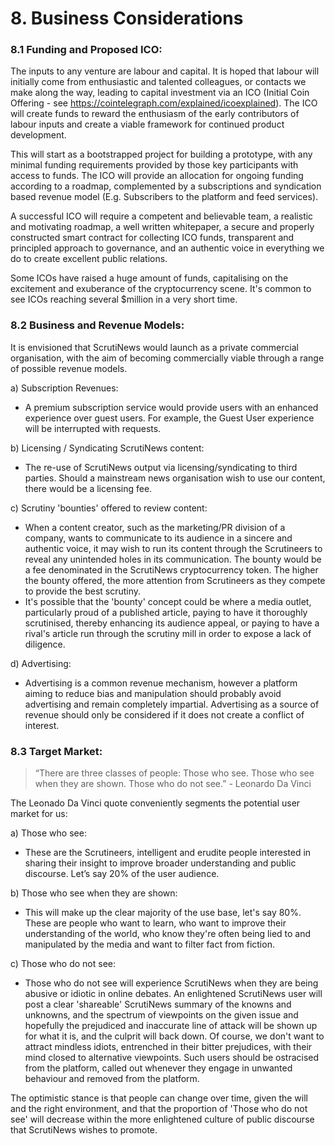 # 8. Business Considerations

### 8.1 Funding and Proposed ICO:
The inputs to any venture are labour and capital. It is hoped that labour will initially come from enthusiastic and talented colleagues, or contacts we make along the way, leading to capital investment via an ICO (Initial Coin Offering - see https://cointelegraph.com/explained/icoexplained). The ICO will create funds to reward the enthusiasm of the early contributors of labour inputs and create a viable framework for continued product development.

This will start as a bootstrapped project for building a prototype, with any minimal funding requirements provided by those key participants with access to funds. The ICO will provide an allocation for ongoing funding according to a roadmap, complemented by a subscriptions and syndication based revenue model (E.g. Subscribers to the platform and feed services).

A successful ICO will require a competent and believable team, a realistic and motivating roadmap, a well written whitepaper, a secure and properly constructed smart contract for collecting ICO funds, transparent and principled approach to governance, and an authentic voice in everything we do to create excellent public relations.

Some ICOs have raised a huge amount of funds, capitalising on the excitement and exuberance of the cryptocurrency scene. It's common to see ICOs reaching several $million in a very short time.

### 8.2 Business and Revenue Models:
It is envisioned that ScrutiNews would launch as a private commercial organisation, with the aim of becoming commercially viable through a range of possible revenue models.

a) Subscription Revenues: 
* A premium subscription service would provide users with an enhanced experience over guest users. For example, the Guest User experience will be interrupted with requests.

b) Licensing / Syndicating ScrutiNews content: 
* The re-use of ScrutiNews output via licensing/syndicating to third parties. Should a mainstream news organisation wish to use our content, there would be a licensing fee.

c) Scrutiny 'bounties' offered to review content:
* When a content creator, such as the marketing/PR division of a company, wants to communicate to its audience in a sincere and authentic voice, it may wish to run its content through the Scrutineers to reveal any unintended holes in its communication. The bounty would be a fee denominated in the ScrutiNews cryptocurrency token. The higher the bounty offered, the more attention from Scrutineers as they compete to provide the best scrutiny. 
* It's possible that the 'bounty' concept could be where a media outlet, particularly proud of a published article, paying to have it thoroughly scrutinised, thereby enhancing its audience appeal, or paying to have a rival's article run through the scrutiny mill in order to expose a lack of diligence.

d) Advertising: 
* Advertising is a common revenue mechanism, however a platform aiming to reduce bias and manipulation should probably avoid advertising and remain completely impartial. Advertising as a source of revenue should only be considered if it does not create a conflict of interest.

### 8.3 Target Market:
> “There are three classes of people: Those who see. Those who see when they are shown. Those who do not see.” - Leonardo Da Vinci

The Leonado Da Vinci quote conveniently segments the potential user market for us:

a) Those who see: 
* These are the Scrutineers, intelligent and erudite people interested in sharing their insight to improve broader understanding and public discourse. Let’s say 20% of the user audience.

b) Those who see when they are shown: 
* This will make up the clear majority of the use base, let's say 80%. These are people who want to learn, who want to improve their understanding of the world, who know they're often being lied to and manipulated by the media and want to filter fact from fiction.

c) Those who do not see:
* Those who do not see will experience ScrutiNews when they are being abusive or idiotic in online debates. An enlightened ScrutiNews user will post a clear 'shareable' ScrutiNews summary of the knowns and unknowns, and the spectrum of viewpoints on the given issue and hopefully the prejudiced and inaccurate line of attack will be shown up for what it is, and the culprit will back down. Of course, we don't want to attract mindless idiots, entrenched in their bitter prejudices, with their mind closed to alternative viewpoints. Such users should be ostracised from the platform, called out whenever they engage in unwanted behaviour and removed from the platform.

The optimistic stance is that people can change over time, given the will and the right environment, and that the proportion of 'Those who do not see' will decrease within the more enlightened culture of public discourse that ScrutiNews wishes to promote.
